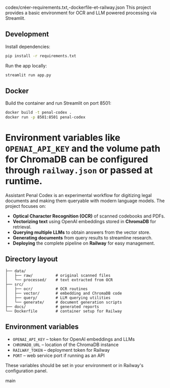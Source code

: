 
 codex/créer-requirements.txt,-dockerfile-et-railway.json
This project provides a basic environment for OCR and LLM powered processing via Streamlit.

## Development

Install dependencies:
```bash
pip install -r requirements.txt
```

Run the app locally:
```bash
streamlit run app.py
```

## Docker

Build the container and run Streamlit on port 8501:
```bash
docker build -t penal-codex .
docker run -p 8501:8501 penal-codex
```

Environment variables like `OPENAI_API_KEY` and the volume path for ChromaDB can be configured through `railway.json` or passed at runtime.
=======
Assistant Penal Codex is an experimental workflow for digitizing legal documents and making them queryable with modern language models. The project focuses on:

- **Optical Character Recognition (OCR)** of scanned codebooks and PDFs.
- **Vectorizing text** using OpenAI embeddings stored in **ChromaDB** for retrieval.
- **Querying multiple LLMs** to obtain answers from the vector store.
- **Generating documents** from query results to streamline research.
- **Deploying** the complete pipeline on **Railway** for easy management.

## Directory layout

```
├── data/
│   ├── raw/          # original scanned files
│   └── processed/    # text extracted from OCR
├── src/
│   ├── ocr/          # OCR routines
│   ├── vector/       # embedding and ChromaDB code
│   ├── query/        # LLM querying utilities
│   └── generate/     # document generation scripts
├── docs/             # generated reports
└── Dockerfile        # container setup for Railway
```

## Environment variables

- `OPENAI_API_KEY` – token for OpenAI embeddings and LLMs
- `CHROMADB_URL` – location of the ChromaDB instance
- `RAILWAY_TOKEN` – deployment token for Railway
- `PORT` – web service port if running as an API

These variables should be set in your environment or in Railway's configuration panel.

main
